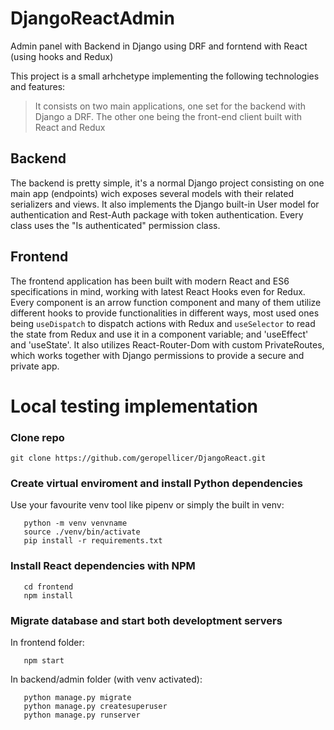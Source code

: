 # DjangoReactAdmin
Admin panel with Backend in Django using DRF and forntend with React (using hooks and Redux)


This project is a small arhchetype implementing the following technologies and features:

> It consists on two main applications, one set for the backend with Django a DRF. 
> The other one being the front-end client built with React and Redux

## Backend
The backend is pretty simple, it's a normal Django project consisting on one main app (endpoints) wich exposes several models with their related serializers and views.
It also implements the Django built-in User model for authentication and Rest-Auth package with token authentication. Every class uses the "Is authenticated" permission class.

## Frontend
The frontend application has been built with modern React and ES6 specifications in mind, working with latest React Hooks even for Redux. Every component is an arrow function component
and many of them utilize different hooks to provide functionalities in different ways, most used ones being `useDispatch` to dispatch actions with Redux and `useSelector` to read the state from Redux and use it in a component variable; and 'useEffect' and 'useState'.
It also utilizes React-Router-Dom with custom PrivateRoutes, which works together with Django permissions to provide a secure and private app.


# Local testing implementation

### Clone repo
```
git clone https://github.com/geropellicer/DjangoReact.git
```

### Create virtual enviroment and install Python dependencies
Use your favourite venv tool like pipenv or simply the built in venv:
```
   python -m venv venvname
   source ./venv/bin/activate
   pip install -r requirements.txt
   ```
   
### Install React dependencies with NPM
```
   cd frontend
   npm install
   ```
   

### Migrate database and start both developtment servers 
In frontend folder:
```
   npm start
```

In backend/admin folder (with venv activated):
```
   python manage.py migrate
   python manage.py createsuperuser
   python manage.py runserver
```

